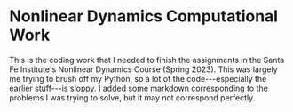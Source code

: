 # Nonlinear Dynamics Computational Work

This is the coding work that I needed to finish the assignments in the Santa Fe Institute's Nonlinear Dynamics Course (Spring 2023). This was largely me trying to brush off my Python, so a lot of the code---especially the earlier stuff---is sloppy. I added some markdown corresponding to the problems I was trying to solve, but it may not correspond perfectly.
